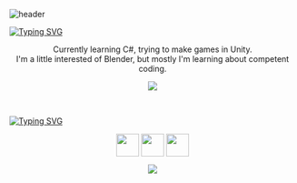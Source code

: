 ![header](https://capsule-render.vercel.app/api?type=waving&color=timeGradient&height=256&section=header&text=Hi%20there%20👋&fontSize=75&animation=fadeIn&fontAlignY=38&desc=Welcome%20to%20my%20GitHub%20profile!&descAlignY=55&descAlign=50)

[![Typing SVG](https://readme-typing-svg.herokuapp.com?font=Work+Sans&weight=600&duration=6000&pause=800&color=F7F7F7&background=0D1117&center=true&vCenter=true&repeat=false&width=1080&height=20&lines=I'm+Pavel)](https://git.io/typing-svg)
<p align="center">
  Currently learning C#, trying to make games in Unity.
  <br>I'm a little interested of Blender, but mostly I'm learning about competent coding.
</p>

<p align="center">
  <a href="https://skillicons.dev">
    <img src="https://skillicons.dev/icons?i=cs,vscode,unity,github,blender"/>
  </a>
</p>

<br>

[![Typing SVG](https://readme-typing-svg.herokuapp.com?font=Work+Sans&weight=600&pause=1000&color=F7F7F7&background=0D1117&center=true&vCenter=true&repeat=false&width=980&height=20&lines=%F0%9F%93%AB+How+to+reach+me%3A)](https://git.io/typing-svg)
<p align="center">
  <a href="https://dtf.ru/u/138827" target="blank"><img align="center" src="https://dtf.ru/static/build/dtf.ru/favicons/favicon.ico" alt="" height="40" width="40" /></a>
  <a href="https://habr.com/users/Opodlinok/" target="blank"><img align="center" src="https://assets.habr.com/habr-web/img/favicons/apple-touch-icon-76.png" alt="" height="40" width="40" /></a>
  <a href="https://t.me/opodlinok" target="blank"><img align="center" src="https://static-00.iconduck.com/assets.00/telegram-icon-256x256-sto927jg.png" alt="" height="40" width="40" /></a>
</p>

<p align="center">
  <a href="https://github.com/opodlinok">
  <img src="https://komarev.com/ghpvc/?username=opodlinok&color=orange&style=flat)" />
</a>
</p>
